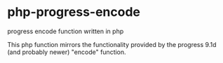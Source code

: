 # php-progress-encode
progress encode function written in php

This php function mirrors the functionality provided by the progress 9.1d (and probably newer) "encode" function.
